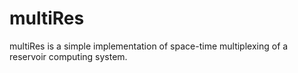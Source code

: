 # multiRes
multiRes is a simple implementation of space-time multiplexing of a reservoir computing system.

